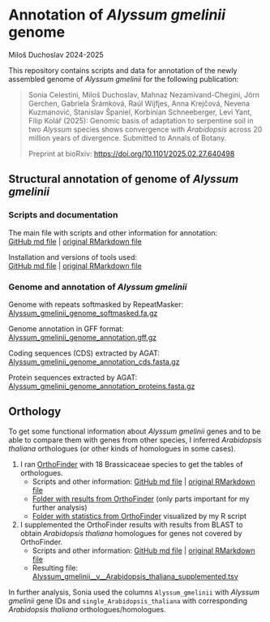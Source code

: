 Annotation of *Alyssum gmelinii* genome
================
Miloš Duchoslav
2024-2025

This repository contains scripts and data for annotation of the newly assembled genome of *Alyssum gmelinii* for the following publication:

> Sonia Celestini, Miloš Duchoslav, Mahnaz Nezamivand-Chegini, Jörn Gerchen, Gabriela Šrámková, Raúl Wijfjes, Anna Krejčová, Nevena Kuzmanović, Stanislav Španiel, Korbinian Schneeberger, Levi Yant, Filip Kolář (2025): Genomic basis of adaptation to serpentine soil in two *Alyssum* species shows convergence with *Arabidopsis* across 20 million years of divergence. Submitted to Annals of Botany.
>
> Preprint at bioRxiv: <https://doi.org/10.1101/2025.02.27.640498>

## Structural annotation of genome of *Alyssum gmelinii*

### Scripts and documentation

The main file with scripts and other information for annotation:  
[GitHub md file](01_genome_annotation/annotation_Alyssum.md) | [original RMarkdown file](01_genome_annotation/annotation_Alyssum.rmd)

Installation and versions of tools used:  
[GitHub md file](01_genome_annotation/Installation_of_SW.md) | [original RMarkdown file](01_genome_annotation/Installation_of_SW.Rmd)

### Genome and annotation of *Alyssum gmelinii*

Genome with repeats softmasked by RepeatMasker:  
[Alyssum_gmelinii_genome_softmasked.fa.gz](Alyssum_gmelinii_genome_softmasked.fa.gz)

Genome annotation in GFF format:  
[Alyssum_gmelinii_genome_annotation.gff.gz](Alyssum_gmelinii_genome_annotation.gff.gz)

Coding sequences (CDS) extracted by AGAT:  
[Alyssum_gmelinii_genome_annotation_cds.fasta.gz](Alyssum_gmelinii_genome_annotation_cds.fasta.gz)

Protein sequences extracted by AGAT:  
[Alyssum_gmelinii_genome_annotation_proteins.fasta.gz](Alyssum_gmelinii_genome_annotation_proteins.fasta.gz)

## Orthology

To get some functional information about *Alyssum gmelinii* genes and to be able to compare them with genes from other species, I inferred *Arabidopsis thaliana* orthologues (or other kinds of homologues in some cases).

1. I ran [OrthoFinder](https://github.com/davidemms/OrthoFinder) with 18 Brassicaceae species to get the tables of orthologues.
	- Scripts and other information:
		[GitHub md file](02_orthology/Orthofinder_Brassicaceae_2.md) | [original RMarkdown file](02_orthology/Orthofinder_Brassicaceae_2.Rmd)
	- [Folder with results from OrthoFinder](02_orthology/orthofinder_results) (only parts important for my further analysis)
	- [Folder with statistics from OrthoFinder](02_orthology/orthofinder_stats) visualized by my R script
2. I supplemented the OrthoFinder results with results from BLAST to obtain *Arabidopsis thaliana* homologues for genes not covered by OrthoFinder.
	- Scripts and other information:
		[GitHub md file](02_orthology/Orthologues_all-A.thaliana.md) | [original RMarkdown file](02_orthology/Orthologues_all-A.thaliana.Rmd)
	- Resulting file:
		[Alyssum_gmelinii__v__Arabidopsis_thaliana_supplemented.tsv](02_orthology/supplemented_orthologues/Alyssum_gmelinii__v__Arabidopsis_thaliana_supplemented.tsv)

In further analysis, Sonia used the columns `Alyssum_gmelinii` with *Alyssum gmelinii* gene IDs and `single_Arabidopsis_thaliana` with corresponding *Arabidopsis thaliana* orthologues/homologues.
		